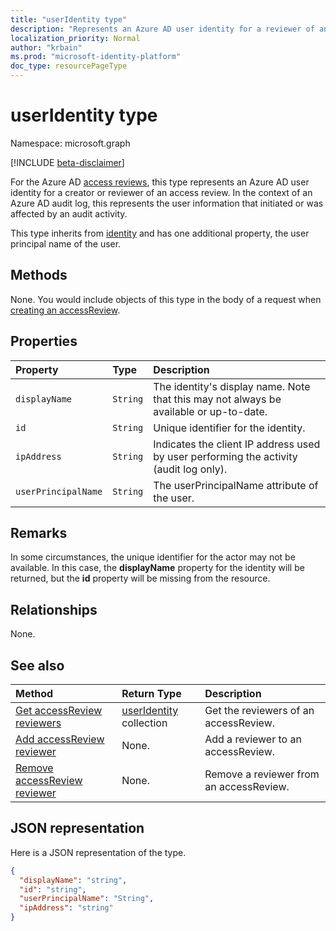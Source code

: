 ```yaml
---
title: "userIdentity type"
description: "Represents an Azure AD user identity for a reviewer of an access review."
localization_priority: Normal
author: "krbain"
ms.prod: "microsoft-identity-platform"
doc_type: resourcePageType
---
```


# userIdentity type

Namespace: microsoft.graph

[!INCLUDE [beta-disclaimer](../../includes/beta-disclaimer.md)]

For the Azure AD [access reviews](accessreviews-root.md), this type represents an Azure AD user identity for a creator or reviewer of an access review.
In the context of an Azure AD audit log, this represents the user information that initiated or was affected by an audit activity.

This type inherits from [identity](identity.md) and has one additional property, the user principal name of the user.

## Methods

None.  You would include objects of this type in the body of a request when [creating an accessReview](../api/accessreview-create.md).

## Properties

| Property | Type | Description|
|:---------------|:--------|:----------|
| `displayName` | `String` | The identity's display name. Note that this may not always be available or up-to-date.    |
| `id`          | `String` | Unique identifier for the identity.  |
| `ipAddress`| `String`| Indicates the client IP address used by user performing the activity (audit log only).|
| `userPrincipalName`|`String` | The userPrincipalName attribute of the user. |

## Remarks

In some circumstances, the unique identifier for the actor may not be available.
In this case, the **displayName** property for the identity will be returned, but the **id** property will be missing from the resource.

## Relationships

None.

## See also

| Method                                                                | Return Type                                | Description                             |
|:----------------------------------------------------------------------|:-------------------------------------------|:----------------------------------------|
| [Get accessReview reviewers](../api/accessreview-listreviewers.md)    | [userIdentity](useridentity.md) collection | Get the reviewers of an accessReview.   |
| [Add accessReview reviewer](../api/accessreview-addreviewer.md)       | None.                                      | Add a reviewer to an accessReview.      |
| [Remove accessReview reviewer](../api/accessreview-removereviewer.md) | None.                                      | Remove a reviewer from an accessReview. |

## JSON representation

Here is a JSON representation of the type.

<!-- {
  "blockType": "resource",
  "optionalProperties": [
"displayName", "thumbnails"
  ],
  "@odata.type": "microsoft.graph.userIdentity"
}-->

```json
{
  "displayName": "string",
  "id": "string",
  "userPrincipalName": "String",
  "ipAddress": "string"
}

```

<!--
{
  "type": "#page.annotation",
  "description": "userIdentity type",
  "keywords": "",
  "section": "documentation",
  "tocPath": "",
  "suppressions": []
}
-->
